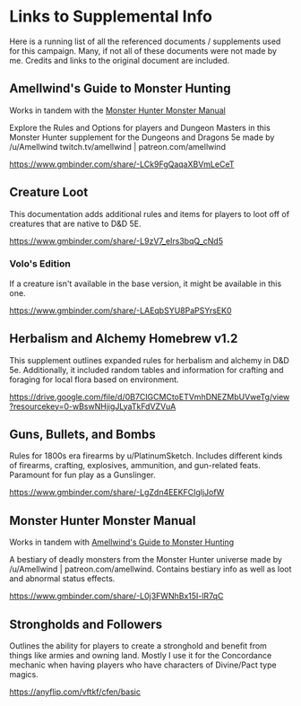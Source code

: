 
# Links to Supplemental Info

Here is a running list of all the referenced documents / supplements used for this campaign. Many, if not all of these documents were not made by me. Credits and links to the original document are included.

## Amellwind's Guide to Monster Hunting

Works in tandem with the [Monster Hunter Monster Manual](https://www.gmbinder.com/share/-L0j3FWNhBx15I-lR7qC)

Explore the Rules and Options for players and Dungeon Masters in this Monster Hunter supplement for the Dungeons and Dragons 5e made by /u/Amellwind twitch.tv/amellwind | patreon.com/amellwind 

https://www.gmbinder.com/share/-LCk9FgQaqaXBVmLeCeT

## Creature Loot

This documentation adds additional rules and items for players to loot off of creatures that are native to D&D 5E. 

https://www.gmbinder.com/share/-L9zV7_eIrs3bqQ_cNd5

### Volo's Edition

If a creature isn't available in the base version, it might be available in this one. 

https://www.gmbinder.com/share/-LAEqbSYU8PaPSYrsEK0

## Herbalism and Alchemy Homebrew v1.2

This supplement outlines expanded rules for herbalism and alchemy in D&D 5e. Additionally, it included random tables and information for crafting and foraging for local flora based on environment. 

https://drive.google.com/file/d/0B7CIGCMCtoETVmhDNEZMbUVweTg/view?resourcekey=0-wBswNHjigJLyaTkFdVZVuA

## Guns, Bullets, and Bombs 

Rules for 1800s era firearms by u/PlatinumSketch. Includes different kinds of firearms, crafting, explosives, ammunition, and gun-related feats. Paramount for fun play as a Gunslinger.

https://www.gmbinder.com/share/-LgZdn4EEKFCIgljJofW

## Monster Hunter Monster Manual

Works in tandem with [Amellwind's Guide to Monster Hunting](https://www.gmbinder.com/share/-LCk9FgQaqaXBVmLeCeT)

A bestiary of deadly monsters from the Monster Hunter universe made by /u/Amellwind | patreon.com/amellwind. Contains bestiary info as well as loot and abnormal status effects.

https://www.gmbinder.com/share/-L0j3FWNhBx15I-lR7qC

## Strongholds and Followers

Outlines the ability for players to create a stronghold and benefit from things like armies and owning land. Mostly I use it for the Concordance mechanic when having players who have characters of Divine/Pact type magics. 

https://anyflip.com/vftkf/cfen/basic
